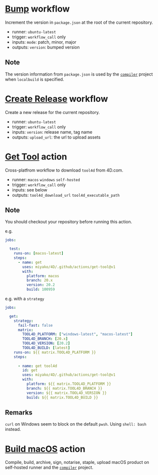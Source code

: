 # [Bump](https://github.com/miyako/4D/blob/v1/.github/workflows/bump.yml) workflow

Increment the version in `package.json` at the root of the current repository.

* runner: `ubuntu-latest`
* trigger: `workflow_call` only
* inputs: `mode`: patch, minor, major
* outputs: `version`: bumped version

## Note

The version information from `package.json` is used by the [`compiler`](https://github.com/miyako/4d-class-compiler) project when `localbuild` is specified.
   
# [Create Release](https://github.com/miyako/4D/blob/v1/.github/workflows/create-release.yml) workflow

Create a new release for the current repository.

* runner: `ubuntu-latest`
* trigger: `workflow_call` only
* inputs: `version`: release name, tag name
* outputs: `upload_url`: the url to upload assets 

# [Get Tool](https://github.com/miyako/4D/blob/v1/.github/actions/get-tool/action.yml) action

Cross-platfrom workflow to download `tool4d` from 4D.com.

* runner: `macos` `windows` `self-hosted`
* trigger: `workflow_call` only
* inputs: see below
* outputs: `tool4d_download_url` `tool4d_executable_path`

## Note

You should checkout your repository before running this action.

e.g.

```yml
jobs:

  test:
    runs-on: [macos-latest]
    steps:
      - name: get
        uses: miyako/4D/.github/actions/get-tool@v1
        with:
          platform: macos
          branch: 20.x
          version: 20.2
          build: 100959
```

e.g. with a `strategy`

```yml
jobs:     

  get:
    strategy:
      fail-fast: false
      matrix:
        TOOL4D_PLATFORM: ["windows-latest", "macos-latest"]
        TOOL4D_BRANCH: [20.x]
        TOOL4D_VERSION: [20.2]
        TOOL4D_BUILD: [latest] 
    runs-on: ${{ matrix.TOOL4D_PLATFORM }}
    steps:
    
      - name: get tool4d
        id: get
        uses: miyako/4D/.github/actions/get-tool@v1
        with:
          platform: ${{ matrix.TOOL4D_PLATFORM }}
          branch: ${{ matrix.TOOL4D_BRANCH }}
          version: ${{ matrix.TOOL4D_VERSION }}
          build: ${{ matrix.TOOL4D_BUILD }}
```

## Remarks

`curl` on Windows seem to block on the default `pwsh`. Using `shell: bash` instead.

# [Build macOS](https://github.com/miyako/4D/blob/v1/.github/actions/build-macos/action.yml) action

Compile, build, archive, sign, notarise, staple, upload macOS product on self-hosted runner and the [`compiler`](https://github.com/miyako/4d-class-compiler) project.
